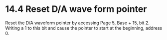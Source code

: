 # 14.4 Reset D/A wave form pointer

Reset the D/A waveform pointer by accessing Page 5, Base + 15, bit 2. Writing a 1 to this bit and cause the pointer to start at the beginning, address 0.

